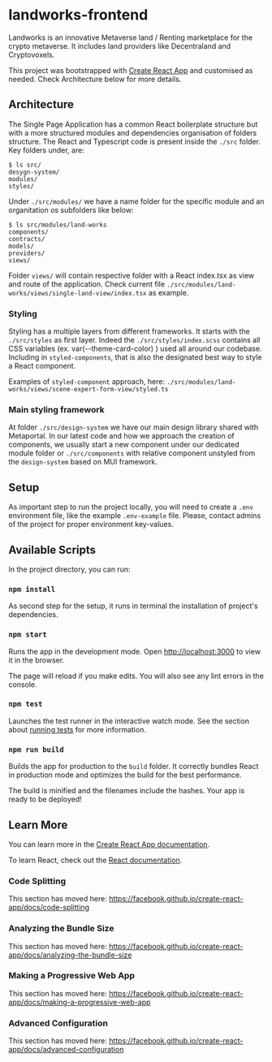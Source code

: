 # landworks-frontend

Landworks is an innovative Metaverse land / Renting marketplace for the crypto metaverse. It includes land providers like Decentraland and Cryptovoxels.

This project was bootstrapped with [Create React App](https://github.com/facebook/create-react-app) and customised as needed. Check Architecture below for more details.

## Architecture

The Single Page Application has a common React boilerplate structure but with a more structured modules and dependencies organisation of folders structure. The React and Typescript code is present inside the `./src` folder. Key folders under, are:

```shell
$ ls src/
desygn-system/
modules/
styles/
```

Under `./src/modules/` we have a name folder for the specific module and an organitation os subfolders like below:

```shell
$ ls src/modules/land-works
components/
contracts/
models/
providers/
views/
```

Folder `views/` will contain respective folder with a React index.tsx as view and route of the application. Check current file `./src/modules/land-works/views/single-land-view/index.tsx` as example.

### Styling

Styling has a multiple layers from different frameworks. It starts with the `./src/styles` as first layer. Indeed the `./src/styles/index.scss` contains all CSS variables (ex. var(--theme-card-color) ) used all around our codebase. Including in `styled-components`, that is also the designated best way to style a React component.

Examples of `styled-component` approach, here:
`./src/modules/land-works/views/scene-expert-form-view/styled.ts`

### Main styling framework

At folder `./src/design-system` we have our main design library shared with Metaportal. In our latest code and how we approach the creation of components, we usually start a new component under our dedicated module folder or `./src/components` with relative component unstyled from the `design-system` based on MUI framework.

## Setup

As important step to run the project locally, you will need to create a `.env` environment file, like the example `.env-example` file.
Please, contact admins of the project for proper environment key-values.

## Available Scripts

In the project directory, you can run:

### `npm install`

As second step for the setup, it runs in terminal the installation of project's dependencies.

### `npm start`

Runs the app in the development mode.
Open [http://localhost:3000](http://localhost:3000) to view it in the browser.

The page will reload if you make edits.
You will also see any lint errors in the console.

### `npm test`

Launches the test runner in the interactive watch mode.
See the section about [running tests](https://facebook.github.io/create-react-app/docs/running-tests) for more information.

### `npm run build`

Builds the app for production to the `build` folder.
It correctly bundles React in production mode and optimizes the build for the best performance.

The build is minified and the filenames include the hashes.
Your app is ready to be deployed!

## Learn More

You can learn more in the [Create React App documentation](https://facebook.github.io/create-react-app/docs/getting-started).

To learn React, check out the [React documentation](https://reactjs.org/).

### Code Splitting

This section has moved here: <https://facebook.github.io/create-react-app/docs/code-splitting>

### Analyzing the Bundle Size

This section has moved here: <https://facebook.github.io/create-react-app/docs/analyzing-the-bundle-size>

### Making a Progressive Web App

This section has moved here: <https://facebook.github.io/create-react-app/docs/making-a-progressive-web-app>

### Advanced Configuration

This section has moved here: <https://facebook.github.io/create-react-app/docs/advanced-configuration>
